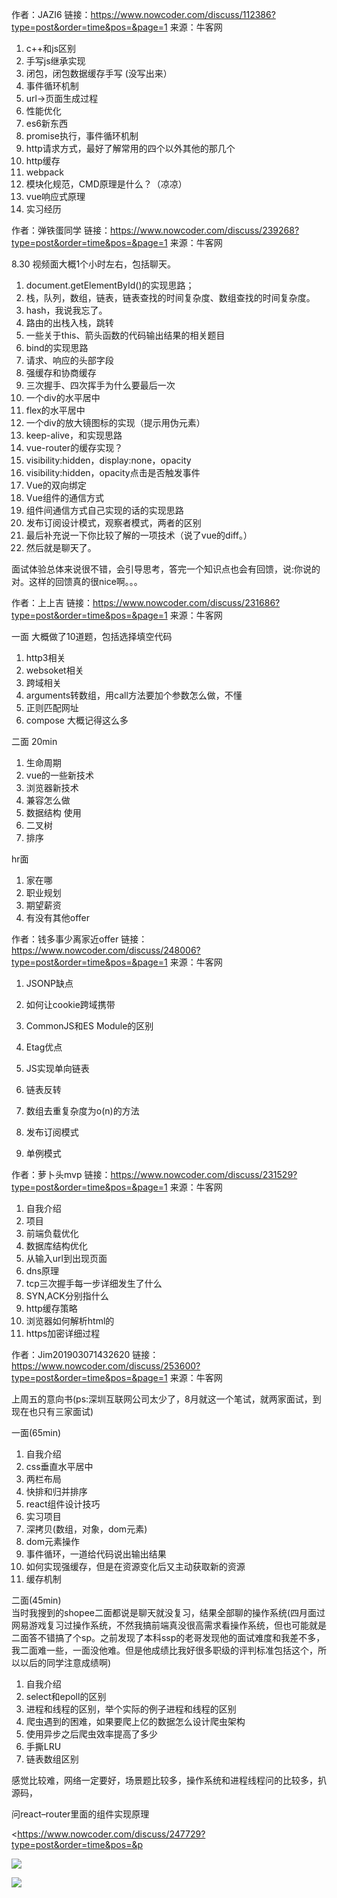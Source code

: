 作者：JAZI6
链接：<https://www.nowcoder.com/discuss/112386?type=post&order=time&pos=&page=1>
来源：牛客网

1. c++和js区别  
2. 手写js继承实现  
3. 闭包，闭包数据缓存手写 (没写出来）  
4. 事件循环机制  
6. url->页面生成过程  
7. 性能优化  
8. es6新东西  
9. promise执行，事件循环机制  
10. http请求方式，最好了解常用的四个以外其他的那几个  
11. http缓存  
12. webpack  
13. 模块化规范，CMD原理是什么？（凉凉）  
14. vue响应式原理  
15. 实习经历  

作者：弹铁蛋同学
链接：<https://www.nowcoder.com/discuss/239268?type=post&order=time&pos=&page=1>
来源：牛客网

8.30 视频面大概1个小时左右，包括聊天。

1. document.getElementById()的实现思路；
2. 栈，队列，数组，链表，链表查找的时间复杂度、数组查找的时间复杂度。
3. hash，我说我忘了。
4. 路由的出栈入栈，跳转
5. 一些关于this、箭头函数的代码输出结果的相关题目
6. bind的实现思路
7. 请求、响应的头部字段
8. 强缓存和协商缓存
9. 三次握手、四次挥手为什么要最后一次
10. 一个div的水平居中
11. flex的水平居中
12. 一个div的放大镜图标的实现（提示用伪元素）
13. keep-alive，和实现思路
14. vue-router的缓存实现？
15. visibility:hidden，display:none，opacity
16. visibility:hidden，opacity点击是否触发事件
17. Vue的双向绑定
18. Vue组件的通信方式
19. 组件间通信方式自己实现的话的实现思路
20. 发布订阅设计模式，观察者模式，两者的区别
21. 最后补充说一下你比较了解的一项技术（说了vue的diff。）
22. 然后就是聊天了。

面试体验总体来说很不错，会引导思考，答完一个知识点也会有回馈，说:你说的对。这样的回馈真的很nice啊。。。

作者：上上吉
链接：<https://www.nowcoder.com/discuss/231686?type=post&order=time&pos=&page=1>
来源：牛客网

一面
大概做了10道题，包括选择填空代码

1. http3相关
2. websoket相关
3. 跨域相关
4. arguments转数组，用call方法要加个参数怎么做，不懂
5. 正则匹配网址
6. compose
大概记得这么多

二面 20min

1. 生命周期
2. vue的一些新技术
3. 浏览器新技术
4. 兼容怎么做
5. 数据结构  使用
6. 二叉树
7. 排序

hr面

1. 家在哪
2. 职业规划
3. 期望薪资
4. 有没有其他offer

作者：钱多事少离家近offer
链接：<https://www.nowcoder.com/discuss/248006?type=post&order=time&pos=&page=1>
来源：牛客网

1. JSONP缺点

2. 如何让cookie跨域携带

3. CommonJS和ES Module的区别

4. Etag优点

5. JS实现单向链表

6. 链表反转

7. 数组去重复杂度为o(n)的方法

8. 发布订阅模式

9. 单例模式

作者：萝卜头mvp
链接：<https://www.nowcoder.com/discuss/231529?type=post&order=time&pos=&page=1>
来源：牛客网

1. 自我介绍
2. 项目
3. 前端负载优化
4. 数据库结构优化
5. 从输入url到出现页面
6. dns原理
7. tcp三次握手每一步详细发生了什么
8. SYN,ACK分别指什么
9. http缓存策略
10. 浏览器如何解析html的
11. https加密详细过程

作者：Jim201903071432620
链接：<https://www.nowcoder.com/discuss/253600?type=post&order=time&pos=&page=1>
来源：牛客网

上周五的意向书(ps:深圳互联网公司太少了，8月就这一个笔试，就两家面试，到现在也只有三家面试)

一面(65min)  

1. 自我介绍
2. css垂直水平居中
3. 两栏布局
4. 快排和归并排序
5. react组件设计技巧
6. 实习项目
7. 深拷贝(数组，对象，dom元素)
8. dom元素操作
9. 事件循环，一道给代码说出输出结果
10. 如何实现强缓存，但是在资源变化后又主动获取新的资源
11. 缓存机制

二面(45min)  
当时我搜到的shopee二面都说是聊天就没复习，结果全部聊的操作系统(四月面过网易游戏复习过操作系统，不然我搞前端真没很高需求看操作系统，但也可能就是二面答不错搞了个sp。之前发现了本科ssp的老哥发现他的面试难度和我差不多，我二面难一些，一面没他难。但是他成绩比我好很多职级的评判标准包括这个，所以以后的同学注意成绩啊)  

1. 自我介绍
2. select和epoll的区别
3. 进程和线程的区别，举个实际的例子进程和线程的区别
4. 爬虫遇到的困难，如果要爬上亿的数据怎么设计爬虫架构
5. 使用异步之后爬虫效率提高了多少
6. 手撕LRU
7. 链表数组区别

感觉比较难，网络一定要好，场景题比较多，操作系统和进程线程问的比较多，扒源码，

问react–router里面的组件实现原理

<<https://www.nowcoder.com/discuss/247729?type=post&order=time&pos=&p>

![](../img/shopee_in.png)

![](../img/shopee_in_0.png)
